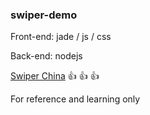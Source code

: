 ### swiper-demo

Front-end: jade / js / css

Back-end: nodejs

[Swiper China](http://www.swiper.com.cn/) :+1: :+1: :+1:

For reference and learning only
